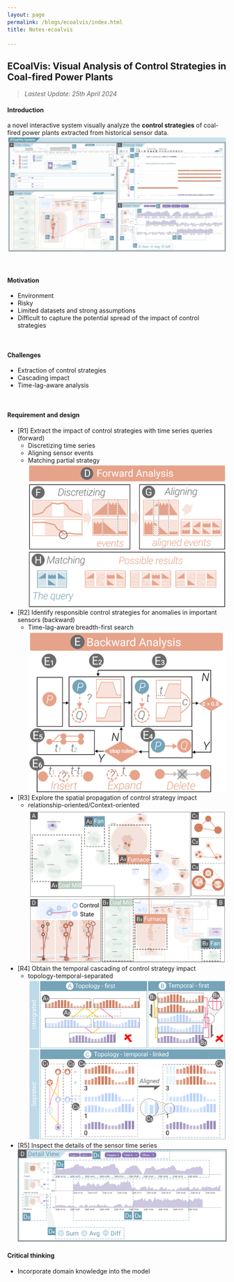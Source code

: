 ```yaml
---
layout: page
permalink: /blogs/ecoalvis/index.html
title: Notes-ecoalvis

---
```


## ECoalVis: Visual Analysis of Control Strategies in Coal-fired Power Plants

> *Lastest Update: 25th April 2024*

#### Introduction
a novel interactive system visually analyze the **control strategies** of coal-fired power plants extracted from historical sensor data.
![image-20240504114808433](ecoalvis.assets/image-20240504114808433.png)

<br>

#### Motivation
- Environment
- Risky
- Limited datasets and strong assumptions
- Difficult to capture the potential spread of the impact of control strategies



<br>

#### **Challenges**
- Extraction of control strategies
- Cascading impact
- Time-lag-aware analysis

<br>

#### Requirement and design
- [R1] Extract the impact of control strategies with time series queries (forward)
  - Discretizing time series
  - Aligning sensor events
  - Matching partial strategy
  ![image-20240504115226296](ecoalvis.assets/image-20240504115226296.png)
- [R2] Identify responsible control strategies for anomalies in important sensors (backward)
  - Time-lag-aware breadth-first search
  ![image-20240504115211372](ecoalvis.assets/image-20240504115211372.png)
- [R3] Explore the spatial propagation of control strategy impact
  - relationship-oriented/Context-oriented
  ![image-20240504115258290](ecoalvis.assets/image-20240504115258290.png)
- [R4] Obtain the temporal cascading of control strategy impact
  - topology-temporal-separated
  ![image-20240504115336497](ecoalvis.assets/image-20240504115336497.png)
- [R5] Inspect the details of the sensor time series
![image-20240504115410821](ecoalvis.assets/image-20240504115410821.png)

#### **Critical thinking**

- Incorporate domain knowledge into the model
